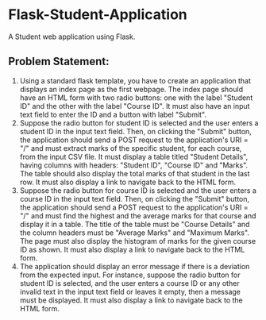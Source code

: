 # Flask-Student-Application
A Student web application using Flask.

## Problem Statement:
1. Using a standard flask template, you have to create an application that displays an index page as the first webpage. The index page should have an HTML form with two radio buttons: one with the label "Student ID" and the other with the label "Course ID". It must also have an input text field to enter the ID and a button with label "Submit".
2. Suppose the radio button for student ID is selected and the user enters a student ID in the input text field. Then, on clicking the "Submit" button, the application should send a POST request to the application's URI = "/" and must extract marks of the specific student, for each course, from the input CSV file. It must display a table titled "Student Details", having columns with headers: "Student ID", "Course ID" and "Marks". The table should also display the total marks of that student in the last row. It must also display a link to navigate back to the HTML form.
3. Suppose the radio button for course ID is selected and the user enters a course ID in the input text field. Then, on clicking the "Submit" button, the application should send a POST request to the application's URI = "/" and must find the highest and the average marks for that course and display it in a table. The title of the table must be "Course Details" and the column headers must be "Average Marks" and "Maximum Marks". The page must also display the histogram of marks for the given course ID as shown. It must also display a link to navigate back to the HTML form.
4. The application should display an error message if there is a deviation from the expected input. For instance, suppose the radio button for student ID is selected, and the user enters a course ID or any other invalid text in the input text field or leaves it empty, then a message must be displayed. It must also display a link to navigate back to the HTML form.
